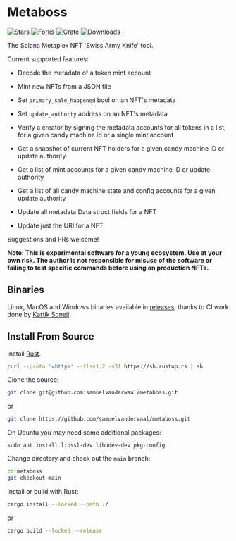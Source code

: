 # Metaboss

[![Stars](https://img.shields.io/github/stars/samuelvanderwaal/metaboss?style=social)](https://github.com/samuelvanderwaal/metaboss)
[![Forks](https://img.shields.io/github/forks/samuelvanderwaal/metaboss?style=social)](https://github.com/samuelvanderwaal/metaboss)
[![Crate](https://img.shields.io/crates/v/metaboss)](https://crates.io/crates/metaboss)
[![Downloads](https://img.shields.io/crates/d/metaboss)](https://crates.io/crates/metaboss)

The Solana Metaplex NFT 'Swiss Army Knife' tool.

Current supported features:

-   Decode the metadata of a token mint account

-   Mint new NFTs from a JSON file

-   Set `primary_sale_happened` bool on an NFT's metadata

-   Set `update_authorty` address on an NFT's metadata

-   Verify a creator by signing the metadata accounts for all tokens in a list, for a given candy machine id or a single mint account

-   Get a snapshot of current NFT holders for a given candy machine ID or update authority

-   Get a list of mint accounts for a given candy machine ID or update authority

-   Get a list of all candy machine state and config accounts for a given update authority

-   Update all metadata Data struct fields for a NFT

-   Update just the URI for a NFT

Suggestions and PRs welcome!

**Note: This is experimental software for a young ecosystem. Use at your own risk. The author is not responsible for misuse of the software or failing to test specific commands before using on production NFTs.**

## Binaries

Linux, MacOS and Windows binaries available in [releases](https://github.com/samuelvanderwaal/metaboss/releases), thanks to CI work done by [Kartik Soneji](https://github.com/KartikSoneji).

## Install From Source

Install [Rust](https://www.rust-lang.org/tools/install).

```bash
curl --proto '=https' --tlsv1.2 -sSf https://sh.rustup.rs | sh
```

Clone the source:

```bash
git clone git@github.com:samuelvanderwaal/metaboss.git
```

or

```bash
git clone https://github.com/samuelvanderwaal/metaboss.git
```

On Ubuntu you may need some additional packages:

```
sudo apt install libssl-dev libudev-dev pkg-config
```

Change directory and check out the `main` branch:

```bash
cd metaboss
git checkout main
```

Install or build with Rust:

```bash
cargo install --locked --path ./
```

or

```bash
cargo build --locked --release
```
